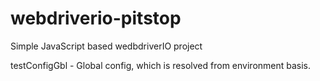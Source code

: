 # webdriverio-pitstop

Simple JavaScript based wedbdriverIO project

testConfigGbl - Global config, which is resolved from environment basis.
